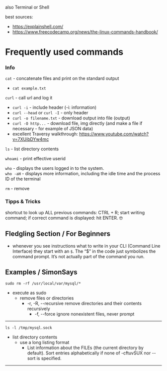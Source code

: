 also Terminal or Shell

best sources:
- https://explainshell.com/
- https://www.freecodecamp.org/news/the-linux-commands-handbook/


# Frequently used commands

### Info

`cat` - concatenate files and print on the standard output
  - `cat example.txt`

`curl` - call url and log it
  - `curl -i` - include header (-i: information)
  - `curl --head` or `curl -I` - only header
  - `curl -o filename.txt` - download output into file (output)
  - `curl -O http...` - download file, img directly (and make a file if necessary - for example of JSON data)
  - excellent Traversy walkthrough: https://www.youtube.com/watch?v=7XUibDYw4mc

`ls` - list directory contents

`whoami` - print effective userid

`who` - displays the users logged in to the system.  
`who -aH` - displays more information, including the idle time and the process ID of the terminal

`rm` - remove


### Tipps & Tricks

shortcut to look up ALL previous commands: CTRL + R; start writing command; if correct command is displayed: hit ENTER. 🤓
 
## Fledgling Section / For Beginners

- whenever you see instructions what to write in your CLI (Command Line Interface) they start with an `$`. The “$” in the code just symbolizes the command prompt. It’s not actually part of the command you run.



## Examples / SimonSays

`sudo rm -rf /usr/local/var/mysql/*` 
- execute as sudo
    - remove files or directories
        - -r, -R, --recursive
       remove directories and their contents recursively
          - -f, --force
          ignore nonexistent files, never prompt

---

`ls -l /tmp/mysql.sock` 
- list directory contents  
    - use a long listing format
      - List information about the FILEs (the current directory by default).  Sort entries alphabetically if none of -cftuvSUX nor --sort is specified.

--- 

